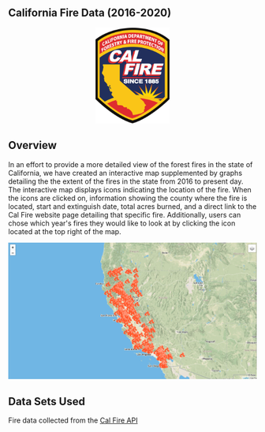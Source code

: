 ## California Fire Data (2016-2020)

<p align="center">
 <img src="images/calfirelogo.png" width="150">
</p>
  
## Overview
In an effort to provide a more detailed view of the forest fires in the state of California, we have created an interactive map supplemented by graphs detailing the the extent of the fires in the state from 2016 to present day. The interactive map displays icons indicating the location of the fire. When the icons are clicked on, information showing the county where the fire is located, start and extinguish date, total acres burned, and a direct link to the Cal Fire website page detailing that specific fire. Additionally, users can chose which year's fires they would like to look at by clicking the icon located at the top right of the map. 

<p align="center">
 <img src="images/map.png">
</p> 
                                  
## Data Sets Used

Fire data collected from the [Cal Fire API](https://www.fire.ca.gov/umbraco/api/IncidentApi/GeoJsonList?inactive=false)

